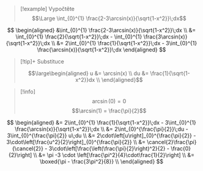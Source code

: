 > [!example] Vypočtěte
> $$\Large \int_{0}^{1} \frac{2-3\arcsin(x)}{\sqrt{1-x^2}}\;dx$$

$$
\begin{aligned}
	&\int_{0}^{1} \frac{2-3\arcsin(x)}{\sqrt{1-x^2}}\;dx \\
	&= \int_{0}^{1} \frac{2}{\sqrt{1-x^2}}\;dx - \int_{0}^{1} \frac{3\arcsin(x)}{\sqrt{1-x^2}}\;dx \\
	&= 2\int_{0}^{1} \frac{1}{\sqrt{1-x^2}}\;dx - 3\int_{0}^{1} \frac{\arcsin(x)}{\sqrt{1-x^2}}\;dx
\end{aligned}
$$

> [!tip]+ Substituce
>
>$$\large\begin{aligned}
u &= \arcsin(x) \\
du &= \frac{1}{\sqrt{1-x^2}}dx \\
>\end{aligned}$$

>[!info]
>$$\arcsin(0) = 0$$
>$$\arcsin(1) = \frac{\pi}{2}$$

$$
\begin{aligned}
	&= 2\int_{0}^{1} \frac{1}{\sqrt{1-x^2}}\;dx - 3\int_{0}^{1} \frac{\arcsin(x)}{\sqrt{1-x^2}}\;dx \\
	&= 2\int_{0}^{\frac{\pi}{2}}\;du - 3\int_{0}^{\frac{\pi}{2}} u\;du \\
	&= 2\cdot\left[u\right]_{0}^{\frac{\pi}{2}} - 3\cdot\left[\frac{u^2}{2}\right]_{0}^{\frac{\pi}{2}} \\
	&= \cancel{2}\frac{\pi}{\cancel{2}} - 3\cdot\left[\frac{\left(\frac{\pi}{2}\right)^2}{2} - \frac{0}{2}\right] \\
	&= \pi -3 \cdot \left[\frac{\pi^2}{4}\cdot\frac{1}{2}\right] \\
	&= \boxed{\pi - \frac{3\pi^2}{8}} \\
\end{aligned}
$$


